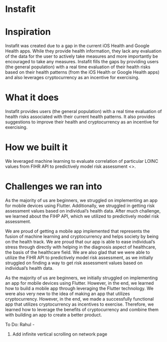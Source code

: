 # Instafit
# Inspiration
Instafit was created due to a gap in the current iOS Health and Google Health apps. While they provide health information, they lack any evaluation of the data for the user to actively take measures and more importantly be encouraged to take any measures. Instafit fills the gaps by providing users (the general population) with a real time evaluation of their health risks based on their health patterns (from the iOS Health or Google Health apps) and also leverages cryptocurrency as an incentive for exercising.
# What it does
Instafit provides users (the general population) with a real time evaluation of health risks associated with their current health patterns. It also provides suggestions to improve their health and cryptocurrency as an incentive for exercising.

# How we built it
We leveraged machine learning to evaluate correlation of particular LOINC values from FIHR API to predictively model risk assessment <>. 

# Challenges we ran into
As the majority of us are beginners, we struggled on implementing an app for mobile devices using Flutter. Additionally, we struggled in getting risk assessment values based on individual’s health data. After much challenge, we learned about the FIHP API, which we utilized to predictively model risk assessment.


We are proud of getting a mobile app implemented that represents the fusion of machine learning and cryptocurrency and helps society by being on the health track. We are proud that our app is able to ease individual’s stress through directly with helping in the diagnosis aspect of healthcare, the basis of the healthcare field. We are also glad that we were able to utilize the FIHR API to predictively model risk assessment, as we initially struggled on finding a way to get risk assessment values based on individual’s health data.

As the majority of us are beginners, we initially struggled on implementing an app for mobile devices using Flutter. However, in the end, we learned how to build a mobile app through leveraging the Flutter technology. We were also very new to the idea of making an app that utilizes cryptocurrency. However, in the end, we made a successfully functional app that utilizes cryptocurrency as incentives to exercise. Therefore, we learned how to leverage the benefits of cryptocurrency and combine them with building an app to create a better product.

To Do:
Rahul - 
1. Add infinite vertical scrolling on network page





